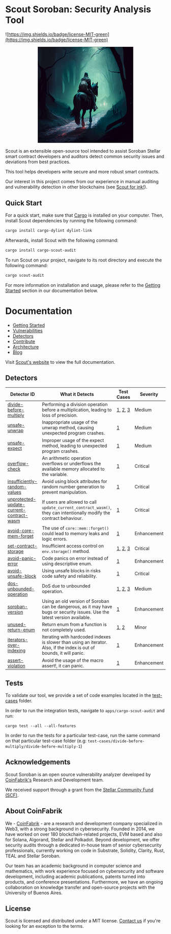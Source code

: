 # Scout Soroban: Security Analysis Tool

![https://img.shields.io/badge/license-MIT-green](https://img.shields.io/badge/license-MIT-green)

<p align="center">
  <img src="/assets/scout.png" alt="Scout in a Dark Forest" width="300" center  />
</p>

Scout is an extensible open-source tool intended to assist Soroban Stellar smart contract developers and auditors detect common security issues and deviations from best practices.

This tool helps developers write secure and more robust smart contracts.

Our interest in this project comes from our experience in manual auditing and vulnerability detection in other blockchains (see [Scout for ink!](https://github.com/CoinFabrik/scout)).

## Quick Start

For a quick start, make sure that [Cargo](https://doc.rust-lang.org/cargo/getting-started/installation.html) is installed on your computer. Then, install Scout dependencies by running the following command:

```bash
cargo install cargo-dylint dylint-link
```

Afterwards, install Scout with the following command:

```bash
cargo install cargo-scout-audit
```

To run Scout on your project, navigate to its root directory and execute the following command:

```bash
cargo scout-audit
```

For more information on installation and usage, please refer to the [Getting Started](https://coinfabrik.github.io/scout-soroban/docs/intro) section in our documentation below.

# Documentation

- [Getting Started](https://coinfabrik.github.io/scout-soroban/docs/intro)
- [Vulnerabilities](https://coinfabrik.github.io/scout-soroban/docs/vulnerabilities)
- [Detectors](https://coinfabrik.github.io/scout-soroban/docs/detectors)
- [Contribute](https://coinfabrik.github.io/scout-soroban/docs/contribute)
- [Architecture](https://coinfabrik.github.io/scout-soroban/docs/architecture)
- [Blog](https://blog.coinfabrik.com/)

Visit [Scout's website](https://coinfabrik.github.io/scout-soroban/) to view the full documentation.

## Detectors

| Detector ID                                                                                                              | What it Detects                                                                                                                                                                                           | Test Cases                                                                                                                                                                                                                                               | Severity    |
| ------------------------------------------------------------------------------------------------------------------------ | --------------------------------------------------------------------------------------------------------------------------------------------------------------------------------------------------------- | -------------------------------------------------------------------------------------------------------------------------------------------------------------------------------------------------------------------------------------------------------- | ----------- |
| [divide-before-multiply](https://github.com/CoinFabrik/scout-soroban/tree/main/detectors/divide-before-multiply)      | Performing a division operation before a multiplication, leading to loss of precision.    | [1](https://github.com/CoinFabrik/scout-soroban/tree/main/test-cases/divide-before-multiply/divide-before-multiply-1), [2](https://github.com/CoinFabrik/scout-soroban/tree/main/test-cases/divide-before-multiply/divide-before-multiply-2), [3](https://github.com/CoinFabrik/scout-soroban/tree/main/test-cases/divide-before-multiply/divide-before-multiply-3) | Medium    |
| [unsafe-unwrap](https://github.com/CoinFabrik/scout-soroban/tree/main/detectors/unsafe-unwrap)      | Inappropriate usage of the unwrap method, causing unexpected program crashes.    | [1](https://github.com/CoinFabrik/scout-soroban/tree/main/test-cases/unsafe-unwrap/unsafe-unwrap-1)| Medium    |
| [unsafe-expect](https://github.com/CoinFabrik/scout-soroban/tree/main/detectors/unsafe-expect)       | Improper usage of the expect method, leading to unexpected program crashes.    | [1](https://github.com/CoinFabrik/scout-soroban/tree/main/test-cases/unsafe-expect/unsafe-expect-1)| Medium    |
| [overflow-check](https://github.com/CoinFabrik/scout-soroban/tree/main/detectors/overflow-check)       | An arithmetic operation overflows or underflows the available memory allocated to the variable.    | [1](https://github.com/CoinFabrik/scout-soroban/tree/main/test-cases/overflow-check/overflow-check-1)| Critical    |
| [insufficiently-random-values](https://github.com/CoinFabrik/scout-soroban/tree/main/detectors/insufficiently-random-values)       | Avoid using block attributes for random number generation to prevent manipulation.    | [1](https://github.com/CoinFabrik/scout-soroban/tree/main/test-cases/insufficiently-random-values/insufficiently-random-values-1)| Critical    |
| [unprotected-update-current-contract-wasm](https://github.com/CoinFabrik/scout-soroban/tree/main/detectors/unprotected-update-current-contract-wasm)       | If users are allowed to call `update_current_contract_wasm()`, they can intentionally modify the contract behaviour.    | [1](https://github.com/CoinFabrik/scout-soroban/tree/main/test-cases/unprotected-update-current-contract-wasm/unprotected-update-current-contract-wasm-1)| Critical    |
| [avoid-core-mem-forget](https://github.com/CoinFabrik/scout-soroban/tree/main/detectors/avoid-core-mem-forget)                 | The use of `core::mem::forget()` could lead to memory leaks and logic errors.                                                | [1](https://github.com/CoinFabrik/scout-soroban/tree/main/test-cases/avoid-core-mem-forget/avoid-core-mem-forget-1)  | Enhancement    |
| [set-contract-storage](https://github.com/CoinFabrik/scout-soroban/tree/main/detectors/set-contract-storage)                           | Insufficient access control on `env.storage()` method.                                                         | [1](https://github.com/CoinFabrik/scout-soroban/tree/main/test-cases/set-contract-storage/set-contract-storage-1), [2](https://github.com/CoinFabrik/scout-soroban/tree/main/test-cases/set-contract-storage/set-contract-storage-2), [3](https://github.com/CoinFabrik/scout-soroban/tree/main/test-cases/set-contract-storage/set-contract-storage-3)                                                                                                                                                | Critical    |
| [avoid-panic-error](https://github.com/CoinFabrik/scout-soroban/tree/main/detectors/avoid-panic-error)                           | Code panics on error instead of using descriptive enum.| [1](https://github.com/CoinFabrik/scout-soroban/tree/main/test-cases/avoid-panic-error/avoid-panic-error-1)                                                                                                                                              | Enhancement    |
| [avoid-unsafe-block](https://github.com/CoinFabrik/scout-soroban/tree/main/detectors/avoid-unsafe-block)                           | Using unsafe blocks in risks code safety and reliability.| [1](https://github.com/CoinFabrik/scout-soroban/tree/main/test-cases/avoid-unsafe-block/avoid-unsafe-block-1)                                                                                                                                              | Critical   |
| [dos-unbounded-operation](https://github.com/CoinFabrik/scout-soroban/tree/main/detectors/dos-unbounded-operation)                           | DoS due to unbounded operation. | [1](https://github.com/CoinFabrik/scout-soroban/tree/main/test-cases/dos-unbounded-operation/dos-unbounded-operation-1), [2](https://github.com/CoinFabrik/scout-soroban/tree/main/test-cases/dos-unbounded-operation/dos-unbounded-operation-2), [3](https://github.com/CoinFabrik/scout-soroban/tree/main/test-cases/dos-unbounded-operation/dos-unbounded-operation-3)                                                                                                                                              | Medium  |
| [soroban-version](https://github.com/CoinFabrik/scout-soroban/tree/main/detectors/soroban-version)                           | Using an old version of Soroban can be dangerous, as it may have bugs or security issues. Use the latest version available. | [1](https://github.com/CoinFabrik/scout-soroban/tree/main/test-cases/soroban-version/soroban-version-1)                 | Enhancement  |
| [unused-return-enum](https://github.com/CoinFabrik/scout-soroban/tree/main/detectors/unused-return-enum)                           | Return enum from a function is not completely used. | [1](https://github.com/CoinFabrik/scout-soroban/tree/main/test-cases/unused-return-enum/unused-return-enum-1), [2](https://github.com/CoinFabrik/scout-soroban/tree/main/test-cases/unused-return-enum/unused-return-enum-2)                   | Minor  |
| [iterators-over-indexing](https://github.com/CoinFabrik/scout-soroban/tree/main/detectors/iterators-over-indexing)             |Iterating with hardcoded indexes is slower than using an iterator. Also, if the index is out of bounds, it will panic. | [1](https://github.com/CoinFabrik/scout-soroban/tree/main/test-cases/iterators-over-indexing-1)                   | Enhancement  |
| [assert-violation](https://github.com/CoinFabrik/scout-soroban/tree/main/detectors/assert-violation)                           | Avoid the usage of the macro assert!, it can panic.| [1](https://github.com/CoinFabrik/scout-soroban/tree/main/test-cases/assert-violation/assert-violation-1)                                                                            | Enhancement    |


## Tests

To validate our tool, we provide a set of code examples located in the [test-cases](https://github.com/CoinFabrik/scout-soroban/tree/main/test-cases) folder.

In order to run the integration tests, navigate to `apps/cargo-scout-audit` and run:

```console
cargo test --all --all-features
```

In order to run the tests for a particular test-case, run the same command on that particular test-case folder (e.g: `test-cases/divide-before-multiply/divide-before-multiply-1`)

## Acknowledgements

Scout Soroban is an open source vulnerability analyzer developed by [CoinFabrik's](https://www.coinfabrik.com/) Research and Development team.

We received support through a grant from the [Stellar Community Fund (SCF)](https://communityfund.stellar.org/).

## About CoinFabrik

We - [CoinFabrik](https://www.coinfabrik.com/) - are a research and development company specialized in Web3, with a strong background in cybersecurity. Founded in 2014, we have worked on over 180 blockchain-related projects, EVM based and also for Solana, Algorand, Stellar and Polkadot. Beyond development, we offer security audits through a dedicated in-house team of senior cybersecurity professionals, currently working on code in Substrate, Solidity, Clarity, Rust, TEAL and Stellar Soroban.

Our team has an academic background in computer science and mathematics, with work experience focused on cybersecurity and software development, including academic publications, patents turned into products, and conference presentations. Furthermore, we have an ongoing collaboration on knowledge transfer and open-source projects with the University of Buenos Aires.

## License

Scout is licensed and distributed under a MIT license. [Contact us](https://www.coinfabrik.com/) if you're looking for an exception to the terms.
